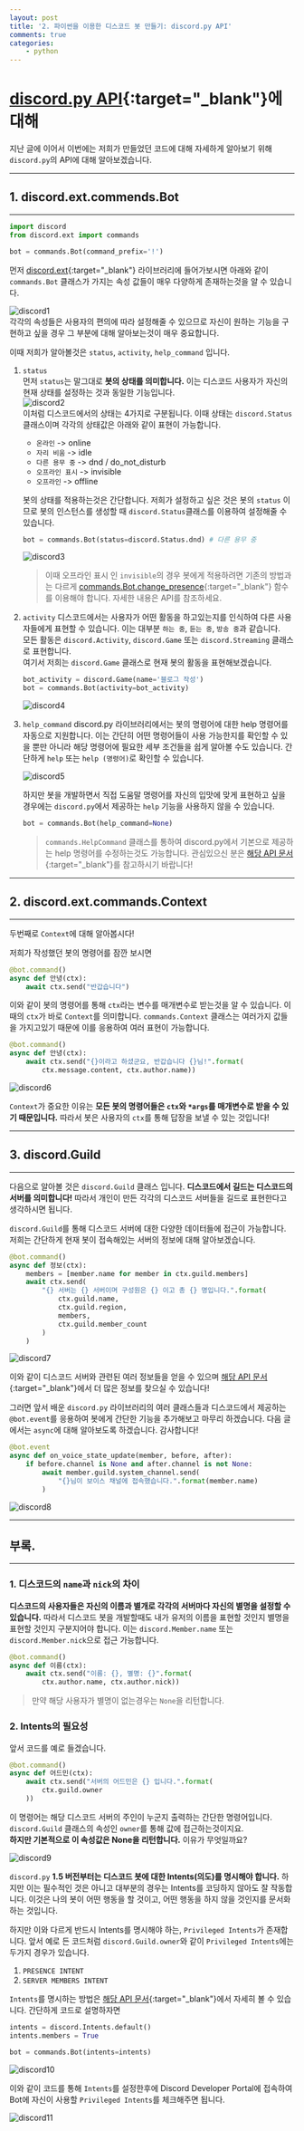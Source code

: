 ```yaml
---
layout: post
title: '2. 파이썬을 이용한 디스코드 봇 만들기: discord.py API'
comments: true
categories:
    - python
---
```

# [discord.py API](https://discordpy.readthedocs.io/en/latest/api.html){:target="_blank"}에 대해

지난 글에 이어서 이번에는 저희가 만들었던 코드에 대해 자세하게 알아보기 위해 `discord.py`의 API에 대해 알아보겠습니다.
- - -
## 1. discord.ext.commends.Bot
- - -
```python
import discord
from discord.ext import commands

bot = commands.Bot(command_prefix='!')
```

먼저 [discord.ext](https://discordpy.readthedocs.io/en/latest/ext/commands/api.html#bots){:target="_blank"} 라이브러리에 들어가보시면 아래와 같이 `commands.Bot` 클래스가 가지는 속성 값들이 매우 다양하게 존재하는것을 알 수 있습니다.

![discord1](https://user-images.githubusercontent.com/69145799/108584315-9ef99980-7383-11eb-92c3-78e74a9bb958.png)      
각각의 속성들은 사용자의 편의에 따라 설정해줄 수 있으므로 자신이 원하는 기능을 구현하고 싶을 경우 그 부분에 대해 알아보는것이 매우 중요합니다.

이때 저희가 알아볼것은 `status`, `activity`, `help_command` 입니다.

1. `status`   
   먼저 `status`는 말그대로 __봇의 상태를 의미합니다.__ 이는 디스코드 사용자가 자신의 현재 상태를 설정하는 것과 동일한 기능입니다.   
   ![discord2](https://user-images.githubusercontent.com/69145799/108584469-20056080-7385-11eb-9e7a-c8aaee4204ab.png)   
   이처럼 디스코드에서의 상태는 4가지로 구분됩니다.
   이때 상태는 `discord.Status` 클래스이며 각각의 상태값은 아래와 같이 표현이 가능합니다.
         
   * `온라인` -> online
   * `자리 비움` -> idle
   * `다른 용무 중` -> dnd / do_not_disturb
   * `오프라인 표시` -> invisible
   * `오프라인` -> offline
      
   봇의 상태를 적용하는것은 간단합니다. 저희가 설정하고 싶은 것은 봇의 `status` 이므로 봇의 인스턴스를 생성할 때 `discord.Status`클래스를 이용하여 설정해줄 수 있습니다.

   ```python
   bot = commands.Bot(status=discord.Status.dnd) # 다른 용무 중
   ```
   ![discord3](https://user-images.githubusercontent.com/69145799/108585023-33b2c600-7389-11eb-96d6-a021a5cee7d7.png)   
   >이때 오프라인 표시 인 `invisible`의 경우 봇에게 적용하려면 기존의 방법과는 다르게 [commands.Bot.change_presence](https://user-images.githubusercontent.com/69145799/108584469-20056080-7385-11eb-9e7a-c8aaee4204ab.png){:target="_blank"} 함수를 이용해야 합니다. 자세한 내용은 API를 참조하세요.   
      
2. `activity`
   디스코드에서는 사용자가 어떤 활동을 하고있는지를 인식하여 다른 사용자들에게 표현할 수 있습니다. 이는 대부분 `하는 중`, `듣는 중`, `방송 중`과 같습니다.   
   모든 활동은 `discord.Activity`, `discord.Game` 또는 `discord.Streaming` 클래스로 표현합니다.   
   여기서 저희는 `discord.Game` 클래스로 현재 봇의 활동을 표현해보겠습니다.   
      
   ```python
   bot_activity = discord.Game(name='블로그 작성')
   bot = commands.Bot(activity=bot_activity)
   ```
   ![discord4](https://user-images.githubusercontent.com/69145799/108585269-e172a480-738a-11eb-880c-a9e9dac5a649.png)   

3. `help_command`
   discord.py 라이브러리에서는 봇의 명령어에 대한 help 명령어를 자동으로 지원합니다. 이는 간단히 어떤 명령어들이 사용 가능한지를 확인할 수 있을 뿐만 아니라 해당 명령어에 필요한 세부 조건들을 쉽게 알아볼 수도 있습니다.
   간단하게 `help` 또는 `help (명령어)`로 확인할 수 있습니다.   

   ![discord5](https://user-images.githubusercontent.com/69145799/108585329-475f2c00-738b-11eb-8767-5fe81db1f93f.png)   

   하지만 봇을 개발하면서 직접 도움말 명령어를 자신의 입맛에 맞게 표현하고 싶을 경우에는 `discord.py`에서 제공하는 `help` 기능을 사용하지 않을 수 있습니다.
   ```python
   bot = commands.Bot(help_command=None)
   ```
   >`commands.HelpCommand` 클래스를 통하여 discord.py에서 기본으로 제공하는 help 명령어를 수정하는것도 가능합니다. 관심있으신 분은 [해당 API 문서](https://discordpy.readthedocs.io/en/latest/ext/commands/api.html?highlight=discord.ext.commands.help#discord.ext.commands.HelpCommand){:target="_blank"}를 참고하시기 바랍니다!

- - -
## 2. discord.ext.commands.Context
- - -
두번째로 `Context`에 대해 알아봅시다!   
   
저희가 작성했던 봇의 명령어를 잠깐 보시면
```python
@bot.command()
async def 안녕(ctx):
    await ctx.send("반갑습니다")
```
이와 같이 봇의 명령어를 통해 `ctx`라는 변수를 매개변수로 받는것을 알 수 있습니다. 이때의 `ctx`가 바로 `Context`를 의미합니다. `commands.Context` 클래스는 여러가지 값들을 가지고있기 때문에 이를 응용하여 여러 표현이 가능합니다.
```python
@bot.command()
async def 안녕(ctx):
    await ctx.send("{}이라고 하셨군요, 반갑습니다 {}님!".format(
        ctx.message.content, ctx.author.name))
```
![discord6](https://user-images.githubusercontent.com/69145799/108585979-05d08000-738f-11eb-93a6-112d7c936dd1.png)   

`Context`가 중요한 이유는 __모든 봇의 명령어들은 `ctx`와 `*args`를 매개변수로 받을 수 있기 때문입니다.__ 따라서 봇은 사용자의 `ctx`를 통해 답장을 보낼 수 있는 것입니다!   

- - -
## 3. discord.Guild
- - -
다음으로 알아볼 것은 `discord.Guild` 클래스 입니다. __디스코드에서 길드는 디스코드의 서버를 의미합니다!__ 따라서 개인이 만든 각각의 디스코드 서버들을 길드로 표현한다고 생각하시면 됩니다.
   
`discord.Guild`를 통해 디스코드 서버에 대한 다양한 데이터들에 접근이 가능합니다. 저희는 간단하게 현재 봇이 접속해있는 서버의 정보에 대해 알아보겠습니다.
   
```python
@bot.command()
async def 정보(ctx):
    members = [member.name for member in ctx.guild.members]
    await ctx.send(
        "{} 서버는 {} 서버이며 구성원은 {} 이고 총 {} 명입니다.".format(
            ctx.guild.name, 
            ctx.guild.region, 
            members, 
            ctx.guild.member_count
        )
    )
```
![discord7](https://user-images.githubusercontent.com/69145799/108587400-ab3b2200-7396-11eb-8193-73b84bad7599.png)   

이와 같이 디스코드 서버와 관련된 여러 정보들을 얻을 수 있으며 [해당 API 문서](https://discordpy.readthedocs.io/en/latest/api.html?highlight=guild#discord.Guild){:target="_blank"}에서 더 많은 정보를 찾으실 수 있습니다!   
   
그러면 앞서 배운 `discord.py` 라이브러리의 여러 클래스들과 디스코드에서 제공하는 `@bot.event`를 응용하여 봇에게 간단한 기능을 추가해보고 마무리 하겠습니다. 다음 글에서는 `async`에 대해 알아보도록 하겠습니다. 감사합니다!
   
```python
@bot.event
async def on_voice_state_update(member, before, after):
    if before.channel is None and after.channel is not None:
        await member.guild.system_channel.send(
            "{}님이 보이스 채널에 접속했습니다.".format(member.name)
        )
```
![discord8](https://user-images.githubusercontent.com/69145799/108587862-7da3a800-7399-11eb-8944-8d4cf8a21965.png)   

- - -
## 부록.
- - -
### 1. 디스코드의 `name`과 `nick`의 차이
   
__디스코드의 사용자들은 자신의 이름과 별개로 각각의 서버마다 자신의 별명을 설정할 수 있습니다.__ 따라서 디스코드 봇을 개발할때도 내가 유저의 이름을 표현할 것인지 별명을 표현할 것인지 구분지어야 합니다. 이는 `discord.Member.name` 또는 `discord.Member.nick`으로 접근 가능합니다.

```python
@bot.command()
async def 이름(ctx):
    await ctx.send("이름: {}, 별명: {}".format(
        ctx.author.name, ctx.author.nick))
```
>만약 해당 사용자가 별명이 없는경우는 `None`을 리턴합니다.

### 2. Intents의 필요성   
   
앞서 코드를 예로 들겠습니다.
```python
@bot.command()
async def 어드민(ctx):
    await ctx.send("서버의 어드민은 {} 입니다.".format(
        ctx.guild.owner
    ))
```
이 명령어는 해당 디스코드 서버의 주인이 누군지 출력하는 간단한 명령어입니다.   
`discord.Guild` 클래스의 속성인 `owner`를 통해 값에 접근하는것이지요.   
__하지만 기본적으로 이 속성값은 None을 리턴합니다.__ 이유가 무엇일까요?   

![discord9](https://user-images.githubusercontent.com/69145799/108588558-34edee00-739d-11eb-843e-2dd238c4f9ac.png)   

`discord.py` __1.5 버전부터는 디스코드 봇에 대한 Intents(의도)를 명시해야 합니다.__ 하지만 이는 필수적인 것은 아니고 대부분의 경우는 Intents를 코딩하지 않아도 잘 작동합니다. 이것은 나의 봇이 어떤 행동을 할 것이고, 어떤 행동을 하지 않을 것인지를 문서화하는 것입니다.   
   
하지만 이와 다르게 반드시 Intents를 명시해야 하는, `Privileged Intents`가 존재합니다. 앞서 예로 든 코드처럼 `discord.Guild.owner`와 같이 `Privileged Intents`에는 두가지 경우가 있습니다.
   
1. `PRESENCE INTENT`
2. `SERVER MEMBERS INTENT`
   
`Intents`를 명시하는 방법은 [해당 API 문서](https://discordpy.readthedocs.io/en/latest/intents.html){:target="_blank"}에서 자세히 볼 수 있습니다. 간단하게 코드로 설명하자면
   
```python
intents = discord.Intents.default()
intents.members = True

bot = commands.Bot(intents=intents)
```
![discord10](https://user-images.githubusercontent.com/69145799/108589239-de82ae80-73a0-11eb-815c-f58422f43849.png)   

이와 같이 코드를 통해 `Intents`를 설정한후에 Discord Developer Portal에 접속하여 Bot에 자신이 사용할 `Privileged Intents`를 체크해주면 됩니다.   

![discord11](https://user-images.githubusercontent.com/69145799/108589310-1e499600-73a1-11eb-8623-eb242750af09.png)

